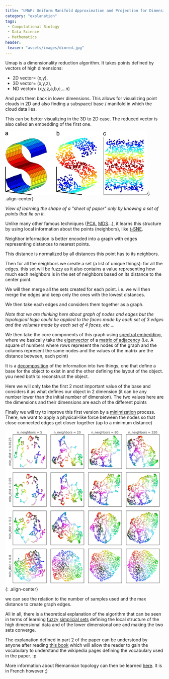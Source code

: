 ```yaml
---
title: "UMAP: Uniform Manifold Approximation and Projection for Dimension Reduction"
category: "explanation"
tags:
 - Computational Biology
 - Data Science
 - Mathematics
header:
 teaser: "assets/images/dimred.jpg"
---
```



Umap is a dimensionality reduction algorithm. It takes points defined by vectors of high dimensions: 
- 2D vector= (x,y), 
- 3D vector= (x,y,z), 
- ND vector= (x,y,z,a,b,c,...n) 

And puts them back in lower dimensions. This allows for visualizing point clouds in 2D and also finding a subspace/ base / manifold in which the cloud data lies. 

This can be better visualizing in the 3D to 2D case. The reduced vector is also called an embedding of the first one.

![scikit learn](/assets/images/dimred.jpg){: .align-center}

_View of learning the shape of a "sheet of paper" only by knowing a set of points that lie on it._

Unlike many other famous techniques ([PCA](https://medium.com/@raghavan99o/principal-component-analysis-pca-explained-and-implemented-eeab7cb73b72), [MDS](d)...), it learns this structure by using local information about the points (neighbors), like [t-SNE](https://medium.com/@raghavan99o/principal-component-analysis-pca-explained-and-implemented-eeab7cb73b72).

Neighbor information is better encoded into a graph with edges representing distances to nearest points.

This distance is normalized by all distances this point has to its neighbors.

Then for all the neighbors we create a set (a list of unique things): for all the edges. this set will be fuzzy as it also contains a value representing how much each neighbors is in the set of neighbors based on its distance to the center point.

We will then merge all the sets created for each point.
i.e. we will then merge the edges and keep only the ones with the lowest distances.

We then take each edges and considers them together as a graph.

*Note that we are thinking here about graph of nodes and edges but the topological logic could be applied to the faces made by each set of 3 edges and the volumes made by each set of 4 faces, etc ...*

We then take the core components of this graph using [spectral embedding](https://scikit-learn.org/stable/auto_examples/cluster/plot_cluster_comparison.html#sphx-glr-auto-examples-cluster-plot-cluster-comparison-py), where we basically take the [eigenvector](https://www.youtube.com/watch?v=PFDu9oVAE-g) of a [matrix of adjacency](https://en.wikipedia.org/wiki/Adjacency_matrix) (i.e. A square of numbers where rows represent the nodes of the graph and the columns represent the same nodes and the values of the matrix are the distance between, each point)

It is a [decomposition](https://www.youtube.com/watch?v=PFDu9oVAE-g) of the information into two things, one that define a base for the object to exist in and the other defining the layout of the object. you need both to reconstruct the object.

Here we will only take the first 2 most important value of the base and considers it as what defines our object in 2 dimension (it can be any number lower than the initial number of dimension). The two values here are the dimensions and their dimensions are each of the different points

Finally we will try to improve this first version by a [minimization](https://en.wikipedia.org/wiki/Mathematical_optimization) process. There, we want to apply a physical-like force between the nodes so that close connected edges get closer together (up to a minimum distance)


![](/assets/images/umap.png){: .align-center}

we can see the relation to the number of samples used and the max distance to create graph edges.

All in all, there is a theoretical explanation of the algorithm that can be seen in terms of learning [fuzzy](https://en.wikipedia.org/wiki/Fuzzy_logic) [simplicial sets](https://en.wikipedia.org/wiki/Simplicial_set) defining the local structure of the high dimensional data and of the lower dimensional one and making the two sets converge. 

The explanation defined in part 2 of the paper can be understood by anyone after reading [this book](https://books.google.com/books?id=xbL11KfgiEAC&printsec=frontcover&hl=fr&source=gbs_ge_summary_r&cad=0#v=onepage&q&f=false) which will allow the reader to gain the vocabulary to understand the wikipedia pages defining the vocabulary used in the paper. :p 

More information about Riemannian topology can then be learned [here](http://www.math.ens.fr/~feydy/Teaching/geometrie_riemannienne_espaces_de_formes.pdf). It is in French however ;)